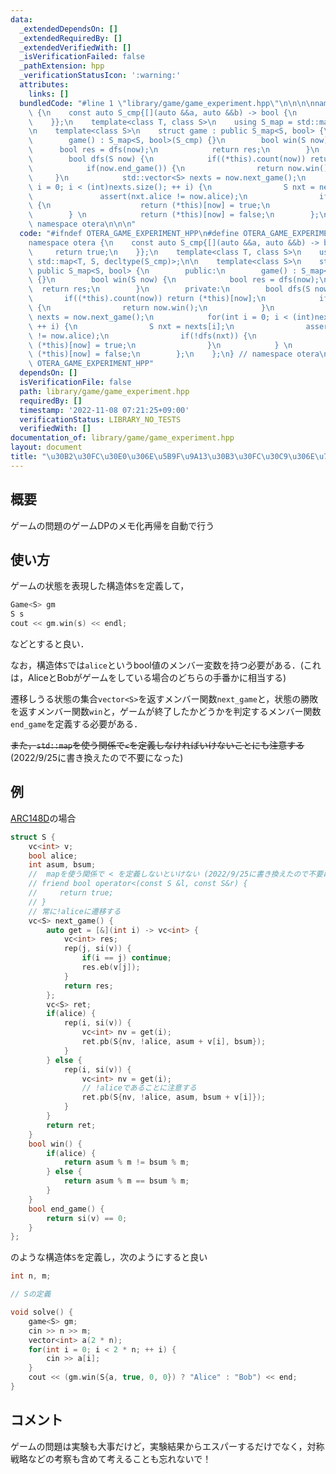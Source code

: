 ```yaml
---
data:
  _extendedDependsOn: []
  _extendedRequiredBy: []
  _extendedVerifiedWith: []
  _isVerificationFailed: false
  _pathExtension: hpp
  _verificationStatusIcon: ':warning:'
  attributes:
    links: []
  bundledCode: "#line 1 \"library/game/game_experiment.hpp\"\n\n\n\nnamespace otera\
    \ {\n    const auto S_cmp{[](auto &&a, auto &&b) -> bool {\n        return true;\n\
    \    }};\n    template<class T, class S>\n    using S_map = std::map<T, S, decltype(S_cmp)>;\n\
    \n    template<class S>\n    struct game : public S_map<S, bool> {\n        public:\n\
    \        game() : S_map<S, bool>(S_cmp) {}\n        bool win(S now) {\n      \
    \      bool res = dfs(now);\n            return res;\n        }\n        private:\n\
    \        bool dfs(S now) {\n            if((*this).count(now)) return (*this)[now];\n\
    \            if(now.end_game()) {\n                return now.win();\n       \
    \     }\n            std::vector<S> nexts = now.next_game();\n            for(int\
    \ i = 0; i < (int)nexts.size(); ++ i) {\n                S nxt = nexts[i];\n \
    \               assert(nxt.alice != now.alice);\n                if(!dfs(nxt))\
    \ {\n                    return (*this)[now] = true;\n                }\n    \
    \        } \n            return (*this)[now] = false;\n        };\n    };\n} //\
    \ namespace otera\n\n\n"
  code: "#ifndef OTERA_GAME_EXPERIMENT_HPP\n#define OTERA_GAME_EXPERIMENT_HPP 1\n\n\
    namespace otera {\n    const auto S_cmp{[](auto &&a, auto &&b) -> bool {\n   \
    \     return true;\n    }};\n    template<class T, class S>\n    using S_map =\
    \ std::map<T, S, decltype(S_cmp)>;\n\n    template<class S>\n    struct game :\
    \ public S_map<S, bool> {\n        public:\n        game() : S_map<S, bool>(S_cmp)\
    \ {}\n        bool win(S now) {\n            bool res = dfs(now);\n          \
    \  return res;\n        }\n        private:\n        bool dfs(S now) {\n     \
    \       if((*this).count(now)) return (*this)[now];\n            if(now.end_game())\
    \ {\n                return now.win();\n            }\n            std::vector<S>\
    \ nexts = now.next_game();\n            for(int i = 0; i < (int)nexts.size();\
    \ ++ i) {\n                S nxt = nexts[i];\n                assert(nxt.alice\
    \ != now.alice);\n                if(!dfs(nxt)) {\n                    return\
    \ (*this)[now] = true;\n                }\n            } \n            return\
    \ (*this)[now] = false;\n        };\n    };\n} // namespace otera\n\n#endif //\
    \ OTERA_GAME_EXPERIMENT_HPP"
  dependsOn: []
  isVerificationFile: false
  path: library/game/game_experiment.hpp
  requiredBy: []
  timestamp: '2022-11-08 07:21:25+09:00'
  verificationStatus: LIBRARY_NO_TESTS
  verifiedWith: []
documentation_of: library/game/game_experiment.hpp
layout: document
title: "\u30B2\u30FC\u30E0\u306E\u5B9F\u9A13\u30B3\u30FC\u30C9\u306E\u7C21\u7565\u5316"
---
```


## 概要

ゲームの問題のゲームDPのメモ化再帰を自動で行う

## 使い方

ゲームの状態を表現した構造体```S```を定義して，

```cpp
Game<S> gm
S s
cout << gm.win(s) << endl;
```
などとすると良い．

なお，構造体```S```では```alice```というbool値のメンバー変数を持つ必要がある．(これは，AliceとBobがゲームをしている場合のどちらの手番かに相当する)

遷移しうる状態の集合```vector<S>```を返すメンバー関数```next_game```と，状態の勝敗を返すメンバー関数```win```と，ゲームが終了したかどうかを判定するメンバー関数```end_game```を定義する必要がある．

~~また，```std::map```を使う関係で```<```を定義しなければいけないことにも注意する~~ (2022/9/25に書き換えたので不要になった)

## 例

[ARC148D](https://atcoder.jp/contests/arc148/tasks/arc148_d)の場合

```cpp
struct S {
    vc<int> v;
    bool alice;
    int asum, bsum;
    //  mapを使う関係で < を定義しないといけない (2022/9/25に書き換えたので不要になった)
    // friend bool operator<(const S &l, const S&r) {
    //     return true;
    // }
    // 常に!aliceに遷移する
    vc<S> next_game() {
        auto get = [&](int i) -> vc<int> {
            vc<int> res;
            rep(j, si(v)) {
                if(i == j) continue;
                res.eb(v[j]);
            }
            return res;
        };
        vc<S> ret;
        if(alice) {
            rep(i, si(v)) {
                vc<int> nv = get(i);
                ret.pb(S{nv, !alice, asum + v[i], bsum});
            }
        } else {
            rep(i, si(v)) {
                vc<int> nv = get(i);
                // !aliceであることに注意する
                ret.pb(S{nv, !alice, asum, bsum + v[i]});
            }
        }
        return ret;
    }
    bool win() {
        if(alice) {
            return asum % m != bsum % m;
        } else {
            return asum % m == bsum % m;
        }
    }
    bool end_game() {
        return si(v) == 0;
    }
};
```

のような構造体```S```を定義し，次のようにすると良い

```cpp
int n, m;

// Sの定義

void solve() {
    game<S> gm;
    cin >> n >> m;
    vector<int> a(2 * n);
    for(int i = 0; i < 2 * n; ++ i) {
        cin >> a[i];
    }
    cout << (gm.win(S{a, true, 0, 0}) ? "Alice" : "Bob") << end;
}
```
## コメント

ゲームの問題は実験も大事だけど，実験結果からエスパーするだけでなく，対称戦略などの考察も含めて考えることも忘れないで！

